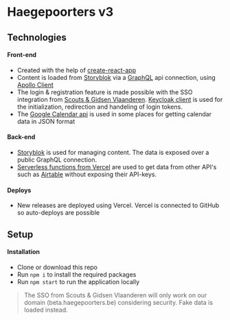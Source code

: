 # Haegepoorters v3

## Technologies
#### Front-end
- Created with the help of [create-react-app](https://github.com/facebook/create-react-app)
- Content is loaded from [Storyblok](https://www.storyblok.com/) via a [GraphQL](https://github.com/graphql) api connection, using [Apollo Client](https://github.com/apollographql/apollo-client)
- The login & registration feature is made possible with the SSO integration from [Scouts & Gidsen Vlaanderen](https://github.com/ScoutsGidsenVL). [Keycloak client](https://www.npmjs.com/package/keycloak-js) is used for the initialization, redirection and handeling of login tokens.
- The [Google Calendar api](https://developers.google.com/calendar) is used in some places for getting calendar data in JSON format

#### Back-end
- [Storyblok](https://www.storyblok.com/) is used for managing content. The data is exposed over a public GraphQL connection.
- [Serverless functions from Vercel](https://vercel.com/docs/concepts/functions/introduction) are used to get data from other API's such as [Airtable](https://airtable.com/) without exposing their API-keys.

#### Deploys
- New releases are deployed using Vercel. Vercel is connected to GitHub so auto-deploys are possible

## Setup
#### Installation
- Clone or download this repo
- Run `npm i` to install the required packages
- Run `npm start` to run the application locally

> The SSO from Scouts & Gidsen Vlaanderen will only work on our domain (beta.haegepoorters.be) considering security. Fake data is loaded instead.
